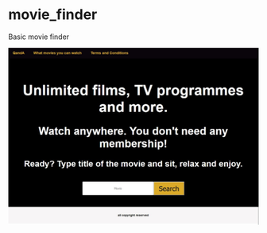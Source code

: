 # movie_finder
Basic movie finder

![alt text](https://github.com/mjm-code/movie_finder/blob/main/res/template.JPG)

